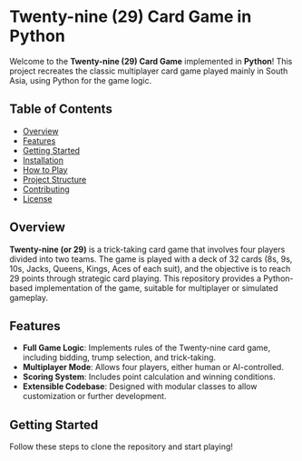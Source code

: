 # Twenty-nine (29) Card Game in Python

Welcome to the **Twenty-nine (29) Card Game** implemented in **Python**! This project recreates the classic multiplayer card game played mainly in South Asia, using Python for the game logic.

## Table of Contents
- [Overview](#overview)
- [Features](#features)
- [Getting Started](#getting-started)
- [Installation](#installation)
- [How to Play](#how-to-play)
- [Project Structure](#project-structure)
- [Contributing](#contributing)
- [License](#license)

## Overview
**Twenty-nine (or 29)** is a trick-taking card game that involves four players divided into two teams. The game is played with a deck of 32 cards (8s, 9s, 10s, Jacks, Queens, Kings, Aces of each suit), and the objective is to reach 29 points through strategic card playing. This repository provides a Python-based implementation of the game, suitable for multiplayer or simulated gameplay.

## Features
- **Full Game Logic**: Implements rules of the Twenty-nine card game, including bidding, trump selection, and trick-taking.
- **Multiplayer Mode**: Allows four players, either human or AI-controlled.
- **Scoring System**: Includes point calculation and winning conditions.
- **Extensible Codebase**: Designed with modular classes to allow customization or further development.

## Getting Started
Follow these steps to clone the repository and start playing!


